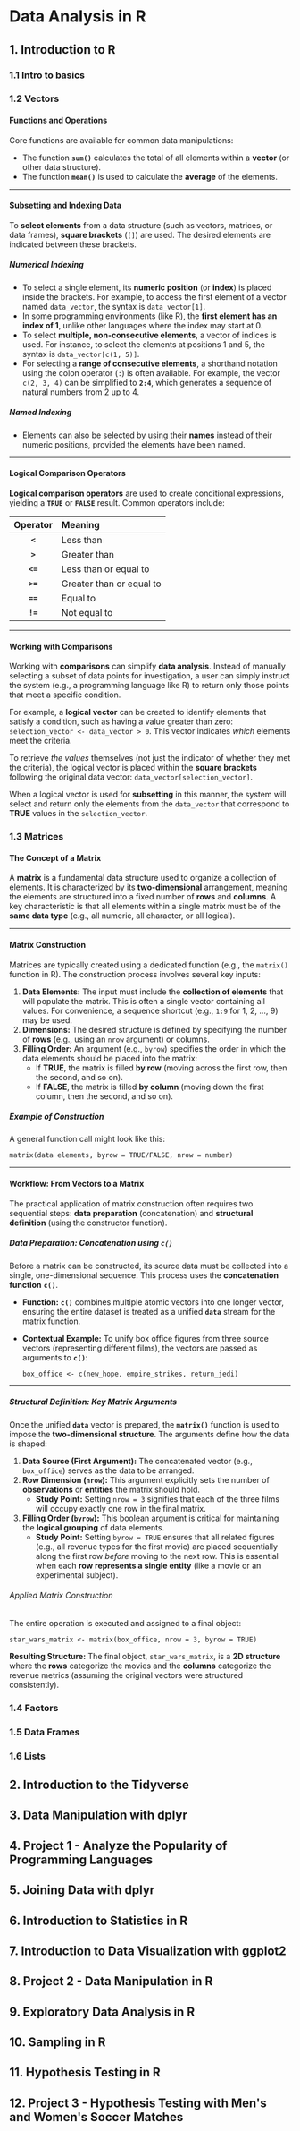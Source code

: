 
# Data Analysis in R

## 1. Introduction to R

### 1.1 Intro to basics

### 1.2 Vectors

#### Functions and Operations

Core functions are available for common data manipulations:

* The function **`sum()`** calculates the total of all elements within a **vector** (or other data structure).
* The function **`mean()`** is used to calculate the **average** of the elements.

---

#### Subsetting and Indexing Data

To **select elements** from a data structure (such as vectors, matrices, or data frames), **square brackets** (`[]`) are used. The desired elements are indicated between these brackets.

##### Numerical Indexing

* To select a single element, its **numeric position** (or **index**) is placed inside the brackets. For example, to access the first element of a vector named `data_vector`, the syntax is `data_vector[1]`.
* In some programming environments (like R), the **first element has an index of 1**, unlike other languages where the index may start at 0.
* To select **multiple, non-consecutive elements**, a vector of indices is used. For instance, to select the elements at positions 1 and 5, the syntax is `data_vector[c(1, 5)]`.
* For selecting a **range of consecutive elements**, a shorthand notation using the colon operator (`:`) is often available. For example, the vector `c(2, 3, 4)` can be simplified to **`2:4`**, which generates a sequence of natural numbers from 2 up to 4.

##### Named Indexing

* Elements can also be selected by using their **names** instead of their numeric positions, provided the elements have been named.

---

#### Logical Comparison Operators

**Logical comparison operators** are used to create conditional expressions, yielding a **`TRUE`** or **`FALSE`** result. Common operators include:

| Operator | Meaning |
| :---: | :--- |
| **`<`** | Less than |
| **`>`** | Greater than |
| **`<=`** | Less than or equal to |
| **`>=`** | Greater than or equal to |
| **`==`** | Equal to |
| **`!=`** | Not equal to |

---

#### Working with Comparisons

Working with **comparisons** can simplify **data analysis**. Instead of manually selecting a subset of data points for investigation, a user can simply instruct the system (e.g., a programming language like R) to return only those points that meet a specific condition.

For example, a **logical vector** can be created to identify elements that satisfy a condition, such as having a value greater than zero: `selection_vector <- data_vector > 0`. This vector indicates *which* elements meet the criteria.

To retrieve *the values* themselves (not just the indicator of whether they met the criteria), the logical vector is placed within the **square brackets** following the original data vector: `data_vector[selection_vector]`.

When a logical vector is used for **subsetting** in this manner, the system will select and return only the elements from the `data_vector` that correspond to **TRUE** values in the `selection_vector`.

### 1.3 Matrices

#### The Concept of a Matrix

A **matrix** is a fundamental data structure used to organize a collection of elements. It is characterized by its **two-dimensional** arrangement, meaning the elements are structured into a fixed number of **rows** and **columns**. A key characteristic is that all elements within a single matrix must be of the **same data type** (e.g., all numeric, all character, or all logical).

---

#### Matrix Construction

Matrices are typically created using a dedicated function (e.g., the `matrix()` function in R). The construction process involves several key inputs:

1.  **Data Elements:** The input must include the **collection of elements** that will populate the matrix. This is often a single vector containing all values. For convenience, a sequence shortcut (e.g., `1:9` for 1, 2, ..., 9) may be used.
2.  **Dimensions:** The desired structure is defined by specifying the number of **rows** (e.g., using an `nrow` argument) or columns.
3.  **Filling Order:** An argument (e.g., `byrow`) specifies the order in which the data elements should be placed into the matrix:
    * If **TRUE**, the matrix is filled **by row** (moving across the first row, then the second, and so on).
    * If **FALSE**, the matrix is filled **by column** (moving down the first column, then the second, and so on).

##### Example of Construction

A general function call might look like this:

`matrix(data elements, byrow = TRUE/FALSE, nrow = number)`

---

#### Workflow: From Vectors to a Matrix

The practical application of matrix construction often requires two sequential steps: **data preparation** (concatenation) and **structural definition** (using the constructor function).

##### Data Preparation: Concatenation using **`c()`**

Before a matrix can be constructed, its source data must be collected into a single, one-dimensional sequence. This process uses the **concatenation function** **`c()`**.

* **Function:** **`c()`** combines multiple atomic vectors into one longer vector, ensuring the entire dataset is treated as a unified **`data`** stream for the matrix function.
* **Contextual Example:** To unify box office figures from three source vectors (representing different films), the vectors are passed as arguments to **`c()`**:

    `box_office <- c(new_hope, empire_strikes, return_jedi)`

---

##### Structural Definition: Key Matrix Arguments

Once the unified **`data`** vector is prepared, the **`matrix()`** function is used to impose the **two-dimensional structure**. The arguments define how the data is shaped:

1.  **Data Source (First Argument):** The concatenated vector (e.g., `box_office`) serves as the data to be arranged.
2.  **Row Dimension (`nrow`):** This argument explicitly sets the number of **observations** or **entities** the matrix should hold.
    * **Study Point:** Setting `nrow = 3` signifies that each of the three films will occupy exactly one row in the final matrix.
3.  **Filling Order (`byrow`):** This boolean argument is critical for maintaining the **logical grouping** of data elements.
    * **Study Point:** Setting `byrow = TRUE` ensures that all related figures (e.g., all revenue types for the first movie) are placed sequentially along the first row *before* moving to the next row. This is essential when each **row represents a single entity** (like a movie or an experimental subject).

###### Applied Matrix Construction

The entire operation is executed and assigned to a final object:

`star_wars_matrix <- matrix(box_office, nrow = 3, byrow = TRUE)`

**Resulting Structure:** The final object, `star_wars_matrix`, is a **2D structure** where the **rows** categorize the movies and the **columns** categorize the revenue metrics (assuming the original vectors were structured consistently).


























### 1.4 Factors

### 1.5 Data Frames

### 1.6 Lists


## 2. Introduction to the Tidyverse

## 3. Data Manipulation with dplyr

## 4. Project 1 - Analyze the Popularity of Programming Languages

## 5. Joining Data with dplyr

## 6. Introduction to Statistics in R

## 7. Introduction to Data Visualization with ggplot2

## 8. Project 2 - Data Manipulation in R

## 9. Exploratory Data Analysis in R

## 10. Sampling in R

## 11. Hypothesis Testing in R

## 12. Project 3 - Hypothesis Testing with Men's and Women's Soccer Matches


